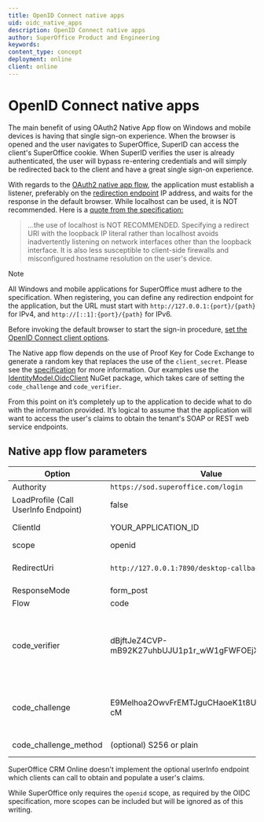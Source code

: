 ```yaml
---
title: OpenID Connect native apps
uid: oidc_native_apps
description: OpenID Connect native apps
author: SuperOffice Product and Engineering
keywords:
content_type: concept
deployment: online
client: online
---
```


# OpenID Connect native apps

The main benefit of using OAuth2 Native App flow on Windows and mobile devices is having that single sign-on experience. When the browser is opened and the user navigates to SuperOffice, SuperID can access the client's SuperOffice cookie. When SuperID verifies the user is already authenticated, the user will bypass re-entering credentials and will simply be redirected back to the client and have a great single sign-on experience.

With regards to the [OAuth2 native app flow][1], the application must establish a listener, preferably on the [redirection endpoint][2] IP address, and waits for the response in the default browser. While localhost can be used, it is NOT recommended. Here is a [quote from the specification:][3]

> ...the use of localhost is NOT RECOMMENDED. Specifying a redirect URI with the loopback IP literal rather than localhost avoids inadvertently listening on network interfaces other than the loopback interface. It is also less susceptible to client-side firewalls and misconfigured hostname resolution on the user's device.

<!-- markdownlint-disable-next-line MD028 -->
> [!NOTE]
> All Windows and mobile applications for SuperOffice must adhere to the specification. When registering, you can define any redirection endpoint for the application, but the URL must start with `http://127.0.0.1:{port}/{path}` for IPv4, and `http://[::1]:{port}/{path}` for IPv6.

Before invoking the default browser to start the sign-in procedure, [set the OpenID Connect client options][4].

The Native app flow depends on the use of Proof Key for Code Exchange to generate a random key that replaces the use of the `client_secret`. Please see the [specification][5] for more information. Our examples use the [IdentityModel.OidcClient][6] NuGet package, which takes care of setting the `code_challenge` and `code_verifier`.

From this point on it’s completely up to the application to decide what to do with the information provided. It’s logical to assume that the application will want to access the user's claims to obtain the tenant's SOAP or REST web service endpoints.

## Native app flow parameters

| Option | Value | Description |
|--------|-------|-------------|
| Authority | `https://sod.superoffice.com/login` | SuperOffice SuperID login URL |
| LoadProfile (Call UserInfo Endpoint) | false | because SuperOffice populates all user profile data in the id_token claims |
| ClientId | YOUR_APPLICATION_ID | your unique identifier received when registering the application idea |
| scope | openid | other scopes will be ignored |
| RedirectUri | `http://127.0.0.1:7890/desktop-callback/` (example) | must match the redirect URL where the listener is listening for the authentication response |
| ResponseMode | form_post | places response in request body. |
| Flow | code | authentication code |
| code_verifier | dBjftJeZ4CVP-mB92K27uhbUJU1p1r_wW1gFWFOEjXk | high-entropy cryptographic random STRING using the unreserved characters \[A-Z\] / \[a-z\] / \[0-9\] / "-" / "." / "\_" / "~" from Section 2.3 of RFC3986, with a minimum length of 43 characters and a maximum length of 128 characters. |
| code_challenge | E9Melhoa2OwvFrEMTJguCHaoeK1t8URWbuGJSstw-cM | A challenge derived from the code verifier that is sent in the authorization request, to be verified against later. [code_challenge = BASE64URL-ENCODE(SHA256(ASCII(code_verifier)))][7] |
| code_challenge_method | (optional) S256 or plain | A method that was used to derive code challenge. |

SuperOffice CRM Online doesn't implement the optional userInfo endpoint which clients can call to obtain and populate a user's claims.

While SuperOffice only requires the `openid` scope, as required by the OIDC specification, more scopes can be included but will be ignored as of this writing.

<!-- Referenced links -->
[1]: https://tools.ietf.org/html/rfc8252
[2]: ../../../../developer-portal/create-app/config/redirects.md
[3]: https://tools.ietf.org/html/rfc8252#page-11
[4]: ../../../tutorials/native-app-flow-tutorial.md
[5]: https://tools.ietf.org/html/rfc7636
[6]: https://github.com/IdentityModel/IdentityModel.OidcClient
[7]: https://tools.ietf.org/html/rfc7636#appendix-A
